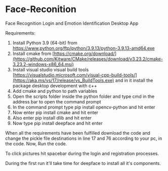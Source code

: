 # Face-Reconition
Face Recognition Login and Emotion Identification Desktop App

Requirements:
1. Install Python 3.9 (64-bit) from https://www.python.org/ftp/python/3.9.13/python-3.9.13-amd64.exe
2. Install cmake from [https://cmake.org/download/](https://github.com/Kitware/CMake/releases/download/v3.23.2/cmake-3.23.2-windows-x86_64.msi)
3. Install visual studio visual build tools [https://visualstudio.microsoft.com/visual-cpp-build-tools/](https://aka.ms/vs/17/release/vs_BuildTools.exe) and in it install the package desktop development with c++
4. Add cmake and python to path variables
6. Open the scripts folder inside the python folder and type cmd in the address bar to open the command prompt
7. In the command prompt type pip install opencv-python and hit enter
8. Now enter pip install cmake and hit enter
9. Also enter pip install dlib and hit enter
10. Now type pip install deepface and hit enter


When all the requirements have been fulfilled download the code and change the pickle file destinations in line 17 and 76 according to your pc, in the code.
Now, Run the code.

To click pictures hit spacebar during the login and registration processes.

During the first run it'll take time for deepface to install all it's components.
